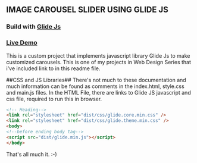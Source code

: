 ## IMAGE CAROUSEL SLIDER USING GLIDE JS ##
### Build with <a href="https://glidejs.com/" target="_blank">Glide Js</a> ###

### <a href="https://deepyes02.github.io/dynamic_image_slider_carousel/">Live Demo</a>

This is a custom project that implements javascript library Glide Js to make customized carousels. This is one of my projects in Web Design Series that i've included link to in this readme file.

##CSS and JS Libraries##
There's not much to these documentation and much information can be found as comments in the index.html, style.css and main.js files. 
In the HTML File, there are links to Glide JS javascript and css file, required to run this in browser.
```HTML
<!-- Heading-->
<link rel="stylesheet" href="dist/css/glide.core.min.css" />
<link rel="stylesheet" href="dist/css/glide.theme.min.css" />
<body>
<!--before ending body tag-->
<script src="dist/glide.min.js"></script>
</body>
```
That's all much it. :-) 